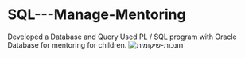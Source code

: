 # SQL---Manage-Mentoring
Developed a Database and Query Used PL / SQL program with Oracle Database for mentoring for children.
![חונכות-שיקומית](https://user-images.githubusercontent.com/45630158/140625046-7caadbf9-2385-4997-b0ed-90d0b185b81a.jpg)
